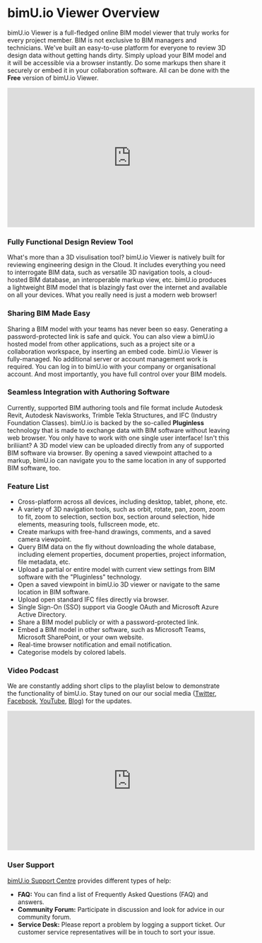 # bimU.io Viewer Overview

bimU.io Viewer is a full-fledged online BIM model viewer that truly works for every project member. BIM is not exclusive to BIM managers and technicians. We've built an easy-to-use platform for everyone to review 3D design data without getting hands dirty. Simply upload your BIM model and it will be accessible via a browser instantly. Do some markups then share it securely or embed it in your collaboration software. All can be done with the **Free** version of bimU.io Viewer.

<iframe class="center" width="560" height="315" src="https://www.youtube.com/embed/mrOhB_fbh8I" frameborder="0" allow="accelerometer; autoplay; encrypted-media; gyroscope; picture-in-picture" allowfullscreen></iframe>

### Fully Functional Design Review Tool

What's more than a 3D visulisation tool? bimU.io Viewer is natively built for reviewing engineering design in the Cloud. It includes everything you need to interrogate BIM data, such as versatile 3D navigation tools, a cloud-hosted BIM database, an interoperable markup view, etc. bimU.io produces a lightweight BIM model that is blazingly fast over the internet and available on all your devices. What you really need is just a modern web browser!

### Sharing BIM Made Easy

Sharing a BIM model with your teams has never been so easy. Generating a password-protected link is safe and quick. You can also view a bimU.io hosted model from other applications, such as a project site or a collaboration workspace, by inserting an embed code. bimU.io Viewer is fully-managed. No additional server or account management work is required. You can log in to bimU.io with your company or organisational account. And most importantly, you have full control over your BIM models.

### Seamless Integration with Authoring Software

Currently, supported BIM authoring tools and file format include Autodesk Revit, Autodesk Navisworks, Trimble Tekla Structures, and IFC (Industry Foundation Classes). bimU.io is backed by the so-called **Pluginless** technology that is made to exchange data with BIM software without leaving web browser. You only have to work with one single user interface! Isn't this briliiant? A 3D model view can be uploaded directly from any of supported BIM software via browser. By opening a saved viewpoint attached to a markup, bimU.io can navigate you to the same location in any of supported BIM software, too.

### Feature List

- Cross-platform across all devices, including desktop, tablet, phone, etc.
- A variety of 3D navigation tools, such as orbit, rotate, pan, zoom, zoom to fit, zoom to selection, section box, section around selection, hide elements, measuring tools, fullscreen mode, etc.
- Create markups with free-hand drawings, comments, and a saved camera viewpoint.
- Query BIM data on the fly without downloading the whole database, including element properties, document properties, project information, file metadata, etc.
- Upload a partial or entire model with current view settings from BIM software with the "Pluginless" technology.
- Open a saved viewpoint in bimU.io 3D viewer or navigate to the same location in BIM software.
- Upload open standard IFC files directly via browser.
- Single Sign-On (SSO) support via Google OAuth and Microsoft Azure Active Directory.
- Share a BIM model publicly or with a password-protected link.
- Embed a BIM model in other software, such as Microsoft Teams, Microsoft SharePoint, or your own website.
- Real-time browser notification and email notification.
- Categorise models by colored labels.

### Video Podcast

We are constantly adding short clips to the playlist below to demonstrate the functionality of bimU.io. Stay tuned on our our social media (<a href="#" target="_blank">Twitter</a>, <a href="#" target="_blank">Facebook</a>, <a href="#" target="_blank">YouTube</a>, <a href="#" target="_blank">Blog</a>) for the updates.

<iframe class="center" width="560" height="315" src="https://www.youtube.com/embed/videoseries?list=PLBL8gXaMel0cMKo5X0t20y4MIB8Lqa4UH&amp;controls=1&amp;showinfo=1" frameborder="0" allow="accelerometer; autoplay; encrypted-media; gyroscope; picture-in-picture" allowfullscreen></iframe>

### User Support

<a href="https://support.bimu.io" target="_blank">bimU.io Support Centre</a> provides different types of help: 

- **FAQ:** You can find a list of Frequently Asked Questions (FAQ) and answers.
- **Community Forum:** Participate in discussion and look for advice in our community forum.
- **Service Desk:** Please report a problem by logging a support ticket. Our customer service representatives will be in touch to sort your issue.
